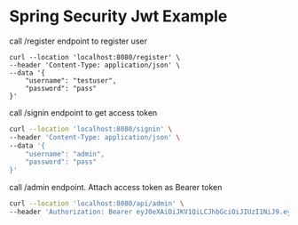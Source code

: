 # Spring Security Jwt Example

call /register endpoint to register user
```shell
curl --location 'localhost:8080/register' \
--header 'Content-Type: application/json' \
--data '{
    "username": "testuser",
    "password": "pass"
}'
```


call /signin endpoint to get access token
```sh
curl --location 'localhost:8080/signin' \
--header 'Content-Type: application/json' \
--data '{
    "username": "admin",
    "password": "pass"
}'
```

call /admin endpoint. Attach access token as Bearer token
```sh
curl --location 'localhost:8080/api/admin' \
--header 'Authorization: Bearer eyJ0eXAiOiJKV1QiLCJhbGciOiJIUzI1NiJ9.eyJyb2xlcyI6IlJPTEVfQURNSU4sUk9MRV9VU0VSIiwic3ViIjoiYWRtaW4iLCJpYXQiOjE2OTk3NDk1MDIsImV4cCI6MTY5OTc1MzEwMn0.pLpa77HODLwI6yuf3wDD2yNkrcKt1PlDalvk4GCrwu0%'
```